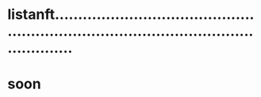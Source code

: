 # listanft..............................................................................................................
# soon
